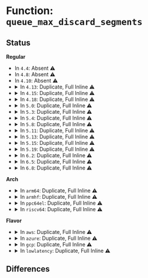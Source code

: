 # Function: <code>queue_max_discard_segments</code>

## Status
<b>Regular</b>
<ul>
<li>
In <code>4.4</code>: Absent ⚠️
</li>
<li>
In <code>4.8</code>: Absent ⚠️
</li>
<li>
In <code>4.10</code>: Absent ⚠️
</li>
<li>
<details>
<summary>In <code>4.13</code>: Duplicate, Full Inline ⚠️</summary>

**Collision:** Static Duplication

**Inline:** Full

**Transformation:** False

**Instances:**

```
In block/blk-core.c (0)
Location: include/linux/blkdev.h:1412
Inline: True
```
```
In block/blk-sysfs.c (0)
Location: include/linux/blkdev.h:1412
Inline: True
```
```
In block/blk-merge.c (0)
Location: include/linux/blkdev.h:1412
Inline: True
```
</details>
</li>
<li>
<details>
<summary>In <code>4.15</code>: Duplicate, Full Inline ⚠️</summary>

**Collision:** Static Duplication

**Inline:** Full

**Transformation:** False

**Instances:**

```
In block/blk-core.c (0)
Location: include/linux/blkdev.h:1427
Inline: True
```
```
In block/blk-sysfs.c (0)
Location: include/linux/blkdev.h:1427
Inline: True
```
```
In block/blk-merge.c (0)
Location: include/linux/blkdev.h:1427
Inline: True
```
</details>
</li>
<li>
<details>
<summary>In <code>4.18</code>: Duplicate, Full Inline ⚠️</summary>

**Collision:** Static Duplication

**Inline:** Full

**Transformation:** False

**Instances:**

```
In block/blk-core.c (0)
Location: include/linux/blkdev.h:1467
Inline: True
```
```
In block/blk-sysfs.c (0)
Location: include/linux/blkdev.h:1467
Inline: True
```
```
In block/blk-merge.c (0)
Location: include/linux/blkdev.h:1467
Inline: True
```
</details>
</li>
<li>
<details>
<summary>In <code>5.0</code>: Duplicate, Full Inline ⚠️</summary>

**Collision:** Static Duplication

**Inline:** Full

**Transformation:** False

**Instances:**

```
In block/blk-core.c (0)
Location: include/linux/blkdev.h:1246
Inline: True
```
```
In block/blk-sysfs.c (0)
Location: include/linux/blkdev.h:1246
Inline: True
```
```
In block/blk-merge.c (0)
Location: include/linux/blkdev.h:1246
Inline: True
```
</details>
</li>
<li>
<details>
<summary>In <code>5.3</code>: Duplicate, Full Inline ⚠️</summary>

**Collision:** Static Duplication

**Inline:** Full

**Transformation:** False

**Instances:**

```
In block/blk-core.c (0)
Location: include/linux/blkdev.h:1260
Inline: True
```
```
In block/blk-sysfs.c (0)
Location: include/linux/blkdev.h:1260
Inline: True
```
```
In block/blk-merge.c (0)
Location: include/linux/blkdev.h:1260
Inline: True
```
</details>
</li>
<li>
<details>
<summary>In <code>5.4</code>: Duplicate, Full Inline ⚠️</summary>

**Collision:** Static Duplication

**Inline:** Full

**Transformation:** False

**Instances:**

```
In block/blk-core.c (0)
Location: include/linux/blkdev.h:1287
Inline: True
```
```
In block/blk-sysfs.c (0)
Location: include/linux/blkdev.h:1287
Inline: True
```
```
In block/blk-merge.c (0)
Location: include/linux/blkdev.h:1287
Inline: True
```
</details>
</li>
<li>
<details>
<summary>In <code>5.8</code>: Duplicate, Full Inline ⚠️</summary>

**Collision:** Static Duplication

**Inline:** Full

**Transformation:** False

**Instances:**

```
In block/blk-core.c (ffffffff81545b29)
Location: include/linux/blkdev.h:1316
Inline: True
Inline callers:
  - block/blk-core.c:bio_attempt_discard_merge
```
```
In block/blk-sysfs.c (ffffffff81546cc5)
Location: include/linux/blkdev.h:1316
Inline: True
Inline callers:
  - block/blk-sysfs.c:queue_max_discard_segments_show
```
```
In block/blk-merge.c (ffffffff8154cf6b)
Location: include/linux/blkdev.h:1316
Inline: True
Inline callers:
  - block/blk-merge.c:blk_try_merge
  - block/blk-merge.c:ll_merge_requests_fn
  - block/blk-merge.c:ll_front_merge_fn
  - block/blk-merge.c:ll_back_merge_fn
```
</details>
</li>
<li>
<details>
<summary>In <code>5.11</code>: Duplicate, Full Inline ⚠️</summary>

**Collision:** Static Duplication

**Inline:** Full

**Transformation:** False

**Instances:**

```
In block/blk-sysfs.c (ffffffff815629b9)
Location: include/linux/blkdev.h:1414
Inline: True
Inline callers:
  - block/blk-sysfs.c:queue_max_discard_segments_show
```
```
In block/blk-merge.c (ffffffff8156773a)
Location: include/linux/blkdev.h:1414
Inline: True
Inline callers:
  - block/blk-merge.c:bio_attempt_discard_merge
  - block/blk-merge.c:ll_merge_requests_fn
  - block/blk-merge.c:ll_front_merge_fn
  - block/blk-merge.c:blk_recalc_rq_segments
```
</details>
</li>
<li>
<details>
<summary>In <code>5.13</code>: Duplicate, Full Inline ⚠️</summary>

**Collision:** Static Duplication

**Inline:** Full

**Transformation:** False

**Instances:**

```
In block/blk-sysfs.c (ffffffff8156b069)
Location: include/linux/blkdev.h:1399
Inline: True
Inline callers:
  - block/blk-sysfs.c:queue_max_discard_segments_show
```
```
In block/blk-merge.c (ffffffff8156fdd0)
Location: include/linux/blkdev.h:1399
Inline: True
Inline callers:
  - block/blk-merge.c:bio_attempt_discard_merge
  - block/blk-merge.c:blk_recalc_rq_segments
```
</details>
</li>
<li>
<details>
<summary>In <code>5.15</code>: Duplicate, Full Inline ⚠️</summary>

**Collision:** Static Duplication

**Inline:** Full

**Transformation:** False

**Instances:**

```
In block/elevator.c (ffffffff815c9917)
Location: include/linux/blkdev.h:1374
Inline: True
Inline callers:
  - block/elevator.c:elv_merge
```
```
In block/blk-sysfs.c (ffffffff815cf2d9)
Location: include/linux/blkdev.h:1374
Inline: True
Inline callers:
  - block/blk-sysfs.c:queue_max_discard_segments_show
```
```
In block/blk-merge.c (ffffffff815d446e)
Location: include/linux/blkdev.h:1374
Inline: True
Inline callers:
  - block/blk-merge.c:bio_attempt_discard_merge
  - block/blk-merge.c:blk_recalc_rq_segments
```
```
In block/mq-deadline.c (ffffffff8160150d)
Location: include/linux/blkdev.h:1374
Inline: True
Inline callers:
  - block/mq-deadline.c:dd_request_merge
```
</details>
</li>
<li>
<details>
<summary>In <code>5.19</code>: Duplicate, Full Inline ⚠️</summary>

**Collision:** Static Duplication

**Inline:** Full

**Transformation:** False

**Instances:**

```
In block/elevator.c (ffffffff81674bf5)
Location: include/linux/blkdev.h:1185
Inline: True
Inline callers:
  - block/elevator.c:elv_merge
```
```
In block/blk-sysfs.c (ffffffff8167a899)
Location: include/linux/blkdev.h:1185
Inline: True
Inline callers:
  - block/blk-sysfs.c:queue_max_discard_segments_show
```
```
In block/blk-merge.c (ffffffff816802ba)
Location: include/linux/blkdev.h:1185
Inline: True
Inline callers:
  - block/blk-merge.c:bio_attempt_discard_merge
  - block/blk-merge.c:attempt_merge
  - block/blk-merge.c:attempt_merge
  - block/blk-merge.c:attempt_merge
  - block/blk-merge.c:attempt_merge
  - block/blk-merge.c:blk_recalc_rq_segments
```
```
In block/mq-deadline.c (ffffffff816b3db9)
Location: include/linux/blkdev.h:1185
Inline: True
Inline callers:
  - block/mq-deadline.c:dd_request_merge
```
</details>
</li>
<li>
<details>
<summary>In <code>6.2</code>: Duplicate, Full Inline ⚠️</summary>

**Collision:** Static Duplication

**Inline:** Full

**Transformation:** False

**Instances:**

```
In block/elevator.c (ffffffff81730945)
Location: include/linux/blkdev.h:1133
Inline: True
Inline callers:
  - block/elevator.c:elv_merge
```
```
In block/blk-sysfs.c (ffffffff81736e59)
Location: include/linux/blkdev.h:1133
Inline: True
Inline callers:
  - block/blk-sysfs.c:queue_max_discard_segments_show
```
```
In block/blk-merge.c (ffffffff8173d686)
Location: include/linux/blkdev.h:1133
Inline: True
Inline callers:
  - block/blk-merge.c:bio_attempt_discard_merge
  - block/blk-merge.c:attempt_merge
  - block/blk-merge.c:attempt_merge
  - block/blk-merge.c:attempt_merge
  - block/blk-merge.c:attempt_merge
  - block/blk-merge.c:blk_recalc_rq_segments
```
```
In block/mq-deadline.c (ffffffff817734f7)
Location: include/linux/blkdev.h:1133
Inline: True
Inline callers:
  - block/mq-deadline.c:dd_request_merge
```
</details>
</li>
<li>
<details>
<summary>In <code>6.5</code>: Duplicate, Full Inline ⚠️</summary>

**Collision:** Static Duplication

**Inline:** Full

**Transformation:** False

**Instances:**

```
In block/elevator.c (ffffffff8176cbab)
Location: include/linux/blkdev.h:1114
Inline: True
Inline callers:
  - block/elevator.c:elv_merge
```
```
In block/blk-sysfs.c (ffffffff81773619)
Location: include/linux/blkdev.h:1114
Inline: True
Inline callers:
  - block/blk-sysfs.c:queue_max_discard_segments_show
```
```
In block/blk-merge.c (ffffffff81779c06)
Location: include/linux/blkdev.h:1114
Inline: True
Inline callers:
  - block/blk-merge.c:bio_attempt_discard_merge
  - block/blk-merge.c:attempt_merge
  - block/blk-merge.c:attempt_merge
  - block/blk-merge.c:attempt_merge
  - block/blk-merge.c:attempt_merge
  - block/blk-merge.c:blk_recalc_rq_segments
```
```
In block/blk-mq.c (ffffffff8178392b)
Location: include/linux/blkdev.h:1114
Inline: True
Inline callers:
  - block/blk-mq.c:blk_insert_cloned_request
```
```
In block/mq-deadline.c (ffffffff817b2397)
Location: include/linux/blkdev.h:1114
Inline: True
Inline callers:
  - block/mq-deadline.c:dd_request_merge
```
```
In drivers/block/virtio_blk.c (ffffffff81b7ec4a)
Location: include/linux/blkdev.h:1114
Inline: True
```
</details>
</li>
<li>
<details>
<summary>In <code>6.8</code>: Duplicate, Full Inline ⚠️</summary>

**Collision:** Static Duplication

**Inline:** Full

**Transformation:** False

**Instances:**

```
In block/elevator.c (ffffffff817aedd8)
Location: include/linux/blkdev.h:1099
Inline: True
Inline callers:
  - block/elevator.c:elv_merge
```
```
In block/blk-sysfs.c (ffffffff817b58f9)
Location: include/linux/blkdev.h:1099
Inline: True
Inline callers:
  - block/blk-sysfs.c:queue_max_discard_segments_show
```
```
In block/blk-merge.c (ffffffff817bbfd6)
Location: include/linux/blkdev.h:1099
Inline: True
Inline callers:
  - block/blk-merge.c:bio_attempt_discard_merge
  - block/blk-merge.c:attempt_merge
  - block/blk-merge.c:attempt_merge
  - block/blk-merge.c:attempt_merge
  - block/blk-merge.c:attempt_merge
  - block/blk-merge.c:blk_recalc_rq_segments
```
```
In block/blk-mq.c (ffffffff817c5c9b)
Location: include/linux/blkdev.h:1099
Inline: True
Inline callers:
  - block/blk-mq.c:blk_insert_cloned_request
```
```
In block/mq-deadline.c (ffffffff817f61a7)
Location: include/linux/blkdev.h:1099
Inline: True
Inline callers:
  - block/mq-deadline.c:dd_request_merge
```
```
In drivers/block/virtio_blk.c (ffffffff81bd3349)
Location: include/linux/blkdev.h:1099
Inline: True
```
</details>
</li>
</ul>
<b>Arch</b>
<ul>
<li>
<details>
<summary>In <code>arm64</code>: Duplicate, Full Inline ⚠️</summary>

**Collision:** Static Duplication

**Inline:** Full

**Transformation:** False

**Instances:**

```
In block/blk-core.c (0)
Location: include/linux/blkdev.h:1287
Inline: True
```
```
In block/blk-sysfs.c (0)
Location: include/linux/blkdev.h:1287
Inline: True
```
```
In block/blk-merge.c (0)
Location: include/linux/blkdev.h:1287
Inline: True
```
</details>
</li>
<li>
<details>
<summary>In <code>armhf</code>: Duplicate, Full Inline ⚠️</summary>

**Collision:** Static Duplication

**Inline:** Full

**Transformation:** False

**Instances:**

```
In block/blk-core.c (c0791920)
Location: include/linux/blkdev.h:1287
Inline: True
Inline callers:
  - block/blk-core.c:bio_attempt_discard_merge
```
```
In block/blk-sysfs.c (c0792998)
Location: include/linux/blkdev.h:1287
Inline: True
Inline callers:
  - block/blk-sysfs.c:queue_max_discard_segments_show
```
```
In block/blk-merge.c (c07983c8)
Location: include/linux/blkdev.h:1287
Inline: True
Inline callers:
  - block/blk-merge.c:blk_try_merge
```
</details>
</li>
<li>
<details>
<summary>In <code>ppc64el</code>: Duplicate, Full Inline ⚠️</summary>

**Collision:** Static Duplication

**Inline:** Full

**Transformation:** False

**Instances:**

```
In block/blk-core.c (c0000000007784b0)
Location: include/linux/blkdev.h:1287
Inline: True
Inline callers:
  - block/blk-core.c:bio_attempt_discard_merge
```
```
In block/blk-sysfs.c (c000000000779cbc)
Location: include/linux/blkdev.h:1287
Inline: True
Inline callers:
  - block/blk-sysfs.c:queue_max_discard_segments_show
```
```
In block/blk-merge.c (c0000000007813d0)
Location: include/linux/blkdev.h:1287
Inline: True
Inline callers:
  - block/blk-merge.c:blk_try_merge
```
</details>
</li>
<li>
<details>
<summary>In <code>riscv64</code>: Duplicate, Full Inline ⚠️</summary>

**Collision:** Static Duplication

**Inline:** Full

**Transformation:** False

**Instances:**

```
In block/blk-core.c (ffffffe000425e2e)
Location: include/linux/blkdev.h:1287
Inline: True
Inline callers:
  - block/blk-core.c:bio_attempt_discard_merge
```
```
In block/blk-sysfs.c (ffffffe000426dee)
Location: include/linux/blkdev.h:1287
Inline: True
Inline callers:
  - block/blk-sysfs.c:queue_max_discard_segments_show
```
```
In block/blk-merge.c (ffffffe00042bbc2)
Location: include/linux/blkdev.h:1287
Inline: True
Inline callers:
  - block/blk-merge.c:blk_try_merge
```
</details>
</li>
</ul>
<b>Flavor</b>
<ul>
<li>
<details>
<summary>In <code>aws</code>: Duplicate, Full Inline ⚠️</summary>

**Collision:** Static Duplication

**Inline:** Full

**Transformation:** False

**Instances:**

```
In block/blk-core.c (0)
Location: include/linux/blkdev.h:1287
Inline: True
```
```
In block/blk-sysfs.c (0)
Location: include/linux/blkdev.h:1287
Inline: True
```
```
In block/blk-merge.c (0)
Location: include/linux/blkdev.h:1287
Inline: True
```
</details>
</li>
<li>
<details>
<summary>In <code>azure</code>: Duplicate, Full Inline ⚠️</summary>

**Collision:** Static Duplication

**Inline:** Full

**Transformation:** False

**Instances:**

```
In block/blk-core.c (0)
Location: include/linux/blkdev.h:1287
Inline: True
```
```
In block/blk-sysfs.c (0)
Location: include/linux/blkdev.h:1287
Inline: True
```
```
In block/blk-merge.c (0)
Location: include/linux/blkdev.h:1287
Inline: True
```
</details>
</li>
<li>
<details>
<summary>In <code>gcp</code>: Duplicate, Full Inline ⚠️</summary>

**Collision:** Static Duplication

**Inline:** Full

**Transformation:** False

**Instances:**

```
In block/blk-core.c (0)
Location: include/linux/blkdev.h:1287
Inline: True
```
```
In block/blk-sysfs.c (0)
Location: include/linux/blkdev.h:1287
Inline: True
```
```
In block/blk-merge.c (0)
Location: include/linux/blkdev.h:1287
Inline: True
```
</details>
</li>
<li>
<details>
<summary>In <code>lowlatency</code>: Duplicate, Full Inline ⚠️</summary>

**Collision:** Static Duplication

**Inline:** Full

**Transformation:** False

**Instances:**

```
In block/blk-core.c (0)
Location: include/linux/blkdev.h:1287
Inline: True
```
```
In block/blk-sysfs.c (0)
Location: include/linux/blkdev.h:1287
Inline: True
```
```
In block/blk-merge.c (0)
Location: include/linux/blkdev.h:1287
Inline: True
```
</details>
</li>
</ul>

## Differences

